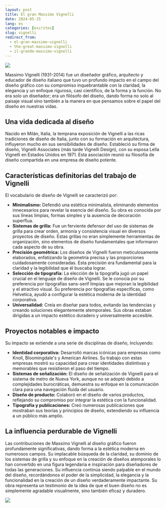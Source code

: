```yaml
---
layout: post
title: El gran Massimo Vignelli
date: 2024-05-15
lang: es
categories: [escritos]
slug: vignelli
redirect_from:
  - el-gran-massimo-vignelli
  - the-great-massimo-vignelli
  - il-grande-massimo-vignelli
---
```


![](https://www.experimenta.es/wp-content/uploads/2014/05/Massimo-Vignelli.jpg)

Massimo Vignelli (1931-2014) fue un diseñador gráfico, arquitecto y educador de diseño italiano que tuvo un profundo impacto en el campo del diseño gráfico con su compromiso inquebrantable con la claridad, la elegancia y un enfoque riguroso, casi científico, de la forma y la función. No era solo un diseñador; era un filósofo del diseño, dando forma no solo al paisaje visual sino también a la manera en que pensamos sobre el papel del diseño en nuestras vidas.

## Una vida dedicada al diseño

Nacido en Milán, Italia, la temprana exposición de Vignelli a las ricas tradiciones de diseño de Italia, junto con su formación en arquitectura, influyeron mucho en sus sensibilidades de diseño. Estableció su firma de diseño, Vignelli Associates (más tarde Vignelli Design), con su esposa Lella Vignelli en Estados Unidos en 1971. Esta asociación reunió su filosofía de diseño compartida en una empresa de diseño potente.

## Características definitorias del trabajo de Vignelli

El vocabulario de diseño de Vignelli se caracterizó por:

-   **Minimalismo:** Defendió una estética minimalista, eliminando elementos innecesarios para revelar la esencia del diseño. Su obra es conocida por sus líneas limpias, formas simples y la ausencia de decoración superflua.
-   **Sistemas de grilla:** Fue un ferviente defensor del uso de sistemas de grilla para crear orden, armonía y consistencia visual en diversos proyectos de diseño. Estas grillas no eran simplemente herramientas de organización, sino elementos de diseño fundamentales que informaron cada aspecto de su obra.
-   **Precisión geométrica:** Los diseños de Vignelli fueron meticulosamente elaborados, enfatizando la geometría precisa y las proporciones cuidadosamente consideradas. Esta precisión era fundamental para la claridad y la legibilidad que él buscaba lograr.
-   **Selección de tipografía:** La elección de la tipografía jugó un papel crucial en el lenguaje de diseño de Vignelli. Se le conocía por su preferencia por tipografías sans-serif limpias que mejoran la legibilidad y el atractivo visual. Su preferencia por tipografías específicas, como Helvetica, ayudó a configurar la estética moderna de la identidad corporativa.
-   **Universalidad:** Creía en diseñar para todos, evitando las tendencias y creando soluciones elegantemente atemporales. Sus obras estaban dirigidas a un impacto estético duradero y universalmente accesible.

## Proyectos notables e impacto

Su impacto se extiende a una serie de disciplinas de diseño, incluyendo:

-   **Identidad corporativa:** Desarrolló marcas icónicas para empresas como Knoll, Bloomingdale's y American Airlines. Su trabajo con estas empresas mostró su capacidad para crear identidades distintivas y memorables que resistieron el paso del tiempo.
-   **Sistemas de señalización:** El diseño de señalización de Vignelli para el sistema de metro de Nueva York, aunque no se adoptó debido a complejidades burocráticas, demuestra su enfoque en la comunicación clara para una navegación fluida del usuario.
-   **Diseño de producto:** Colaboró en el diseño de varios productos, reflejando su compromiso por integrar la estética con la funcionalidad.
-   **Tipografía y publicaciones:** Creó numerosas publicaciones que mostraban sus teorías y principios de diseño, extendiendo su influencia a un público más amplio.

## La influencia perdurable de Vignelli

Las contribuciones de Massimo Vignelli al diseño gráfico fueron profundamente significativas, dando forma a la estética moderna en numerosos campos. Su implacable búsqueda de la claridad, su dominio de los sistemas de grilla y su enfoque en la creación de diseños atemporales lo han convertido en una figura legendaria e inspiración para diseñadores de todas las generaciones. Su influencia continúa siendo palpable en el mundo del diseño, recordándonos el poder de la simplicidad, la elegancia y la funcionalidad en la creación de un diseño verdaderamente impactante. Su obra representa un testimonio de la idea de que el buen diseño no es simplemente agradable visualmente, sino también eficaz y duradero.

![](https://www.penccil.com/files/U_58_276679166900_VignellionDesign.jpg)
